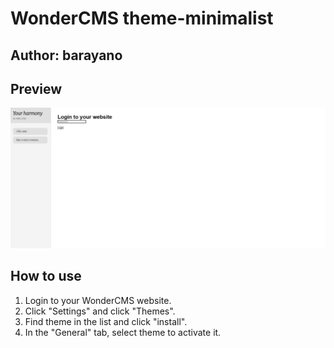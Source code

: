 
# WonderCMS theme-minimalist

## Author: barayano

## Preview
![Theme preview](/preview.png)

## How to use
1. Login to your WonderCMS website.
2. Click "Settings" and click "Themes".
3. Find theme in the list and click "install".
4. In the "General" tab, select theme to activate it.
